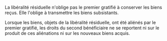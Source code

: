 La libéralité résiduelle n'oblige pas le premier gratifié à conserver les biens reçus. Elle l'oblige à transmettre les biens subsistants.

Lorsque les biens, objets de la libéralité résiduelle, ont été aliénés par le premier gratifié, les droits du second bénéficiaire ne se reportent ni sur le produit de ces aliénations ni sur les nouveaux biens acquis.
